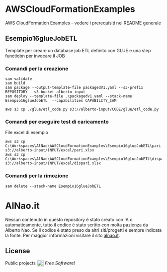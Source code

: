 # AWSCloudFormationExamples
AWS CloudFormation Examples - vedere i prerequisiti nel README generale

## Esempio16glueJobETL
Template per creare un database job ETL definito con GLUE e una step functiobn per invocare il JOB


### Comandi per la creazione
```
sam validate
sam build
sam package --output-template-file packagedV1.yaml --s3-prefix REPOSITORY --s3-bucket alberto-input
sam deploy --template-file .\packagedV1.yaml --stack-name Esempio16glueJobETL  --capabilities CAPABILITY_IAM 

aws s3 cp ./glue/etl_code.py s3://alberto-input/CODE/glue/etl_code.py
```

### Comandi per eseguire test di caricamento
File excel di esempio
```
aws s3 cp C:\Workspaces\AlNao\AWSCloudFormationExamples\Esempio16glueJobETL\pari.xlsx s3://alberto-input/INPUT/excel/pari.xlsx
aws s3 cp C:\Workspaces\AlNao\AWSCloudFormationExamples\Esempio16glueJobETL\dispari.xlsx s3://alberto-input/INPUT/excel/dispari.xlsx
```

### Comandi per la rimozione
```
sam delete --stack-name Esempio16glueJobETL
```

# AlNao.it
Nessun contenuto in questo repository è stato creato con IA o automaticamente, tutto il codice è stato scritto con molta pazienza da Alberto Nao. Se il codice è stato preso da altri siti/progetti è sempre indicata la fonte. Per maggior informazioni visitare il sito [alnao.it](https://www.alnao.it/).

## License
Public projects 
<a href="https://it.wikipedia.org/wiki/GNU_General_Public_License"  valign="middle"><img src="https://img.shields.io/badge/License-GNU-blue" style="height:22px;"  valign="middle"></a> 
*Free Software!*


